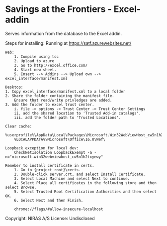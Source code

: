 # Savings at the Frontiers - Excel-addin 

Serves information from the database to the Excel addin.

Steps for installing:
    Running at https://satf.azurewebsites.net/

    Web:
        1. Compile using tsc
        2. Upload to azure
        3. Go to http://excel.office.com/
        4. Start new sheet.
        5. Insert --> Addins --> Upload own --> excel_interface/manifest.xml

    Desktop:
    1. Copy excel_interface/manifest.xml to a local folder
    2. Share the folder containing the manifest file.
        Ensure that read/write privledges are added.
    3. Add the folder to excel trust center.
        i. file -> options -> Trust Center -> Trust Center Settings
        ii. add the shared location to 'Trusted Add-in catalogs'.
        iii. add the folder path to 'Trusted Locations'.

    Clear cache:
        %userprofile%\AppData\Local\Packages\Microsoft.Win32WebViewHost_cw5n1h2txyewy\AC\#!123\INetCache\
        %LOCALAPPDATA%\Microsoft\Office\16.0\Wef\

    Loopback exception for local dev: 
        CheckNetIsolation LoopbackExempt -a -n="microsoft.win32webviewhost_cw5n1h2txyewy" 
    
    Remeber to install certificate in certs.
        1. Go to {project root}\certs.
        2. Double-click server.crt, and select Install Certificate.
        3. Select Local Machine and select Next to continue.
        4. Select Place all certificates in the following store and then select Browse.
        5. Select Trusted Root Certification Authorities and then select OK.
        6. Select Next and then Finish.

        chrome://flags/#allow-insecure-localhost

Copyright: NIRAS A/S
License: Undisclosed